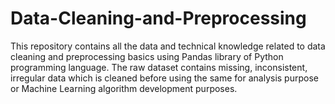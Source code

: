 # Data-Cleaning-and-Preprocessing
This repository contains all the data and technical knowledge related to data cleaning and preprocessing basics using Pandas library of Python programming language. The raw dataset contains missing, inconsistent, irregular data which is cleaned before using the same for analysis purpose or Machine Learning algorithm development purposes.

